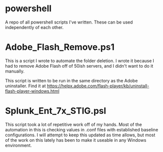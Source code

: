# powershell
 A repo of all powershell scripts I've written. These can be used independently of each other.

# Adobe_Flash_Remove.ps1
This is a script I wrote to automate the folder deletion. I wrote it because I had to remove Adobe Flash off of 50ish servers, and I didn't want to do it manually.

This script is written to be run in the same directory as the Adobe uninstaller. Find it at https://helpx.adobe.com/flash-player/kb/uninstall-flash-player-windows.html

# Splunk_Ent_7x_STIG.psl
This script took a lot of repetitive work off of my hands. Most of the automation in this is checking values in .conf files with established baseline configurations. I will attempt to keep this updated as time allows, but most of the work on this lately has been to make it useable in any Windows environment. 